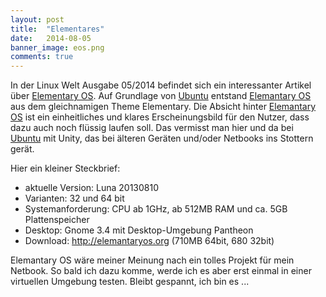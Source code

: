 ```yaml
---
layout: post
title:  "Elementares"
date:   2014-08-05 
banner_image: eos.png
comments: true
---
```

In der Linux Welt Ausgabe 05/2014 befindet sich ein interessanter Artikel über [Elementary OS](http://elemantaryos.org). 
Auf Grundlage von [Ubuntu](http://ubuntu.com) entstand [Elemantary OS](http://elemantaryos.org) aus dem gleichnamigen Theme Elementary. Die Absicht hinter [Elemantary OS](http://elemantaryos.org) ist ein einheitliches und klares Erscheinungsbild für den Nutzer, dass dazu auch noch flüssig laufen soll. 
Das vermisst man hier und da bei [Ubuntu](http://ubuntu.com) mit Unity, das bei älteren Geräten und/oder Netbooks ins Stottern gerät.

Hier ein kleiner Steckbrief:

* aktuelle Version: Luna 20130810
* Varianten: 32 und 64 bit
* Systemanforderung: CPU ab 1GHz, ab 512MB RAM und ca. 5GB Plattenspeicher
* Desktop: Gnome 3.4 mit Desktop-Umgebung Pantheon
* Download: http://elemantaryos.org (710MB 64bit, 680 32bit)

Elemantary OS wäre meiner Meinung nach ein tolles Projekt für mein Netbook. So bald ich dazu komme, werde ich es aber erst einmal in einer virtuellen Umgebung testen.
Bleibt gespannt, ich bin es ...